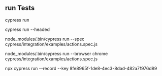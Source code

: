 ## run Tests

<!-- run test from the terminal in headless node -->
cypress run

<!-- run test from the terminal -->
cypress run --headed

<!-- run a specific test in headless node-->
node_modules/.bin/cypress run --spec cypress/integration/examples/actions.spec.js

<!-- run with chrome browser -->
node_modules/.bin/cypress run --browser chrome cypress/integration/examples/actions.spec.js

<!-- run test with recording projectid -->
npx cypress run --record --key 8fe8965f-1de8-4ec3-8dad-482a7f976d89
